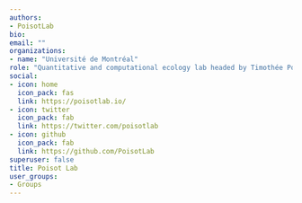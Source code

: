 ```yaml
---
authors:
- PoisotLab
bio:
email: ""
organizations:
- name: "Université de Montréal"
role: "Quantitative and computational ecology lab headed by Timothée Poisot"
social:
- icon: home
  icon_pack: fas
  link: https://poisotlab.io/
- icon: twitter
  icon_pack: fab
  link: https://twitter.com/poisotlab
- icon: github
  icon_pack: fab
  link: https://github.com/PoisotLab
superuser: false
title: Poisot Lab
user_groups:
- Groups
---
```

